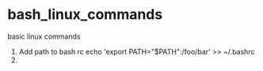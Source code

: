 # bash_linux_commands
basic linux commands
1. Add path to bash rc
      echo 'export PATH="$PATH":/foo/bar' >> ~/.bashrc
2.
